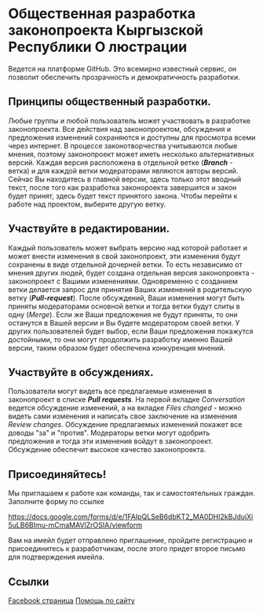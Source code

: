 # Общественная разработка законопроекта Кыргызской Республики О люстрации 
Ведется на платформе GitHub. Это всемирно известный сервис, он позволит обеспечить прозрачность и демократичность разработки. 

## Принципы общественный разработки. 
Любые группы и любой пользователь может участвовать в разработке законопроекта. Все действия над законопроектом, обсуждения и предложения изменений сохраняются и доступны для просмотра всеми через интернет. 
В процессе законотворчества учитываются любые мнения, поэтому законопроект может иметь несколько альтернативных версий. Каждая версия расположена в отдельной ветке (***Branch*** - ветка) и для каждой ветки модераторами являются авторы версий. Сейчас Вы находитесь в главной версии, здесь только этот вводный текст, после того как разработка законороекта завершится и закон будет принят, здесь будет текст принятого закона. Чтобы перейти к работе над проектом, выберите другую ветку.

## Участвуйте в редактировании. 
Каждый пользователь может выбрать версию над которой работает и может внести изменения в свой законопроект, эти изменения будут сохранены в виде отдельной дочерней ветки. То есть независимо от мнения других людей, будет создана отдельная версия законопроекта - законопроект с Вашими изменениями. Одновременно с созданием ветки делается запрос для принятия Ваших изменений в родительскую ветку (***Pull-request***). После обсуждений, Ваши изменения могут быть приняты модераторами основной ветки и тогда ветки будут слиты в одну (*Merge*). Если же Ваши предложения не будут приняты, то они останутся в Вашей версии и Вы будете модератором своей ветки. У других пользователей будет выбор, если Ваши предложения покажутся достойными, то они могут продолжить разработку именно Вашей версии, таким образом будет обеспечена конкуренция мнений.

## Участвуйте в обсуждениях. 
Пользователи могут видеть все предлагаемые изменения в законопроект в списке ***Pull requests***. На первой вкладке *Conversation* ведется обсуждение изменений, а на вкладке  *Files changed* - можно видеть сами изменения и написать свое заключение на изменения *Review changes*. Обсуждение предлагаемых изменений покажет все доводы "за" и "против". Модераторы ветки могут одобрить предложения и тогда эти изменения войдут в законопроект. Обсуждение обеспечит высокое качество законопроекта.


## Присоединяйтесь!
Мы приглашаем к работе как команды, так и самостоятельных граждан. Заполните форму по ссылке 

https://docs.google.com/forms/d/e/1FAIpQLSeB6dbKT2_MA0DHI2kBJdujXi5uLB6BImu-mCmaMAVlZrOSIA/viewform 

Вам на имейл будет отправлено приглашение, пройдите регистрацию и присоединитесь к разработчикам, после этого придет второе письмо для подтверждения имейла. 

## Ссылки
[Facebook страница](https://www.facebook.com/LustrationKG)
[Помощь по сайту](https://github.com/publickyrgyzstan/projects/wiki/Help)
